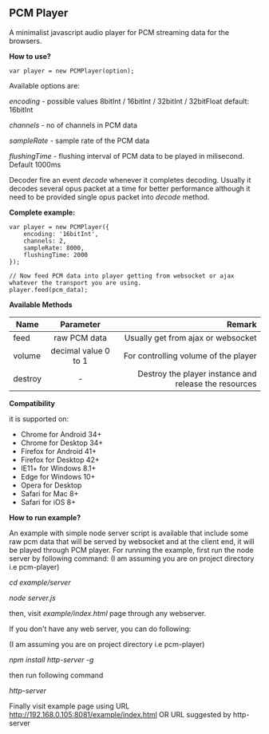 PCM Player
-----------
A minimalist javascript audio player for PCM streaming data for the browsers.

**How to use?**

    var player = new PCMPlayer(option);

Available options are:

*encoding* - possible values 8bitInt / 16bitInt / 32bitInt / 32bitFloat default: 16bitInt

*channels* - no of channels in PCM data

*sampleRate* - sample rate of the PCM data

*flushingTime* - flushing interval of PCM data to be played in milisecond. Default 1000ms 

Decoder fire an event *decode* whenever it completes decoding. Usually it decodes several opus packet at a time for better performance although it need to be provided single opus packet into *decode* method.

**Complete example:**

    var player = new PCMPlayer({
        encoding: '16bitInt',
        channels: 2,
        sampleRate: 8000,
        flushingTime: 2000
    });
    
    // Now feed PCM data into player getting from websocket or ajax whatever the transport you are using.
    player.feed(pcm_data);

**Available Methods**

| Name        | Parameter           | Remark  |
| ------------- |:-------------:| -----:|
| feed      |  raw PCM data | Usually get from ajax or websocket
| volume      | decimal value 0 to 1      |  For controlling volume of the player  |
| destroy | -      |    Destroy the player instance and release the resources |
  
 **Compatibility**
 
   it is supported on:

 * Chrome for Android 34+
 * Chrome for Desktop 34+
 * Firefox for Android 41+
 * Firefox for Desktop 42+
 * IE11+ for Windows 8.1+
 * Edge for Windows 10+
 * Opera for Desktop
 * Safari for Mac 8+
 * Safari for iOS 8+

**How to run example?**

An example with simple node server script is available that include some raw pcm data that will be served by websocket and at the client end, it will be played through PCM player. For running the example, first run the node server by following command:
(I am assuming you are on project directory i.e pcm-player)

*cd example/server*

*node server.js*

then, visit *example/index.html* page through any webserver.

If you don't have any web server, you can do following:

(I am assuming you are on project directory i.e pcm-player)

*npm install http-server -g*

then run following command

*http-server*

Finally visit example page using URL  http://192.168.0.105:8081/example/index.html OR URL suggested by http-server

